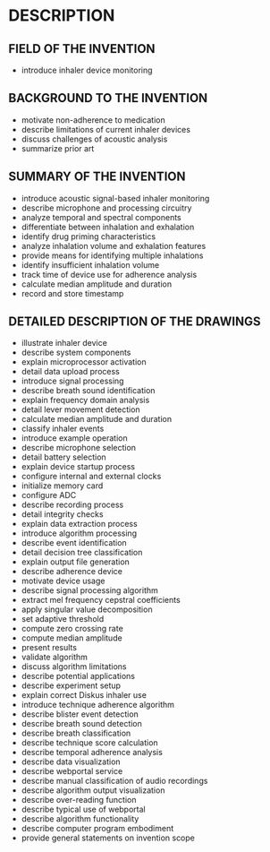 # DESCRIPTION

## FIELD OF THE INVENTION

- introduce inhaler device monitoring

## BACKGROUND TO THE INVENTION

- motivate non-adherence to medication
- describe limitations of current inhaler devices
- discuss challenges of acoustic analysis
- summarize prior art

## SUMMARY OF THE INVENTION

- introduce acoustic signal-based inhaler monitoring
- describe microphone and processing circuitry
- analyze temporal and spectral components
- differentiate between inhalation and exhalation
- identify drug priming characteristics
- analyze inhalation volume and exhalation features
- provide means for identifying multiple inhalations
- identify insufficient inhalation volume
- track time of device use for adherence analysis
- calculate median amplitude and duration
- record and store timestamp

## DETAILED DESCRIPTION OF THE DRAWINGS

- illustrate inhaler device
- describe system components
- explain microprocessor activation
- detail data upload process
- introduce signal processing
- describe breath sound identification
- explain frequency domain analysis
- detail lever movement detection
- calculate median amplitude and duration
- classify inhaler events
- introduce example operation
- describe microphone selection
- detail battery selection
- explain device startup process
- configure internal and external clocks
- initialize memory card
- configure ADC
- describe recording process
- detail integrity checks
- explain data extraction process
- introduce algorithm processing
- describe event identification
- detail decision tree classification
- explain output file generation
- describe adherence device
- motivate device usage
- describe signal processing algorithm
- extract mel frequency cepstral coefficients
- apply singular value decomposition
- set adaptive threshold
- compute zero crossing rate
- compute median amplitude
- present results
- validate algorithm
- discuss algorithm limitations
- describe potential applications
- describe experiment setup
- explain correct Diskus inhaler use
- introduce technique adherence algorithm
- describe blister event detection
- describe breath sound detection
- describe breath classification
- describe technique score calculation
- describe temporal adherence analysis
- describe data visualization
- describe webportal service
- describe manual classification of audio recordings
- describe algorithm output visualization
- describe over-reading function
- describe typical use of webportal
- describe algorithm functionality
- describe computer program embodiment
- provide general statements on invention scope


